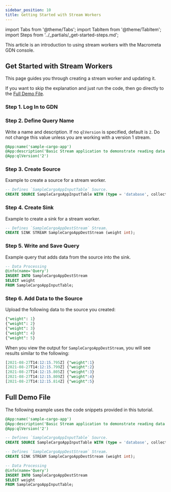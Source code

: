 ```yaml
---
sidebar_position: 10
title: Getting Started with Stream Workers
---
```


import Tabs from '@theme/Tabs';
import TabItem from '@theme/TabItem';
import Steps from '../_partials/_get-started-steps.md';

This article is an introduction to using stream workers with the Macrometa GDN console.

<Prerequisites />

## Get Started with Stream Workers

This page guides you through creating a stream worker and updating it.

<Steps />

If you want to skip the explanation and just run the code, then go directly to the [Full Demo File](#full-demo-file).

### Step 1. Log In to GDN



### Step 2. Define Query Name

Write a name and description. If no `qlVersion` is specified, default is `2`. Do not change this value unless you are working with a version 1 stream.

```sql
@App:name('sample-cargo-app')
@App:description('Basic Stream application to demonstrate reading data from input stream and store it in the collection. The stream & collection will be created automatically if they do not already exist.')
@App:qlVersion('2')
```

### Step 3. Create Source

Example to create a source for a stream worker.

```sql
-- Defines `SampleCargoAppInputTable` Source.
CREATE SOURCE SampleCargoAppInputTable WITH (type = 'database', collection = "SampleCargoAppInputTable", collection.type="doc" , replication.type="global", map.type='json') (weight int);
```

### Step 4. Create Sink

Example to create a sink for a stream worker.

```sql
-- Defines `SampleCargoAppDestStream` Stream.
CREATE SINK STREAM SampleCargoAppDestStream (weight int);
```

### Step 5. Write and Save Query

Example query that adds data from the source into the sink.

```sql
-- Data Processing
@info(name='Query')
INSERT INTO SampleCargoAppDestStream
SELECT weight
FROM SampleCargoAppInputTable;
```

### Step 6. Add Data to the Source

Upload the following data to the source you created:

```sql
{"weight": 1}
{"weight": 2}
{"weight": 3}
{"weight": 4}
{"weight": 5}
```

When you view the output for `SampleCargoAppDestStream`, you will see results similar to the following:

```sql
[2021-08-27T14:12:15.795Z] {"weight":1}
[2021-08-27T14:12:15.799Z] {"weight":2}
[2021-08-27T14:12:15.805Z] {"weight":3}
[2021-08-27T14:12:15.809Z] {"weight":4}
[2021-08-27T14:12:15.814Z] {"weight":5}
```

## Full Demo File

The following example uses the code snippets provided in this tutorial.

```sql
@App:name('sample-cargo-app')
@App:description('Basic Stream application to demonstrate reading data from input stream and store it in the collection. The stream and collection are created automatically if they do not already exist.')
@App:qlVersion('2')

-- Defines `SampleCargoAppInputTable` Source.
CREATE SOURCE SampleCargoAppInputTable WITH (type = 'database', collection = "SampleCargoAppInputTable", collection.type="doc" , replication.type="global", map.type='json') (weight int);

-- Defines `SampleCargoAppDestStream` Stream.
CREATE SINK STREAM SampleCargoAppDestStream (weight int);

-- Data Processing
@info(name='Query')
INSERT INTO SampleCargoAppDestStream
SELECT weight
FROM SampleCargoAppInputTable;
```